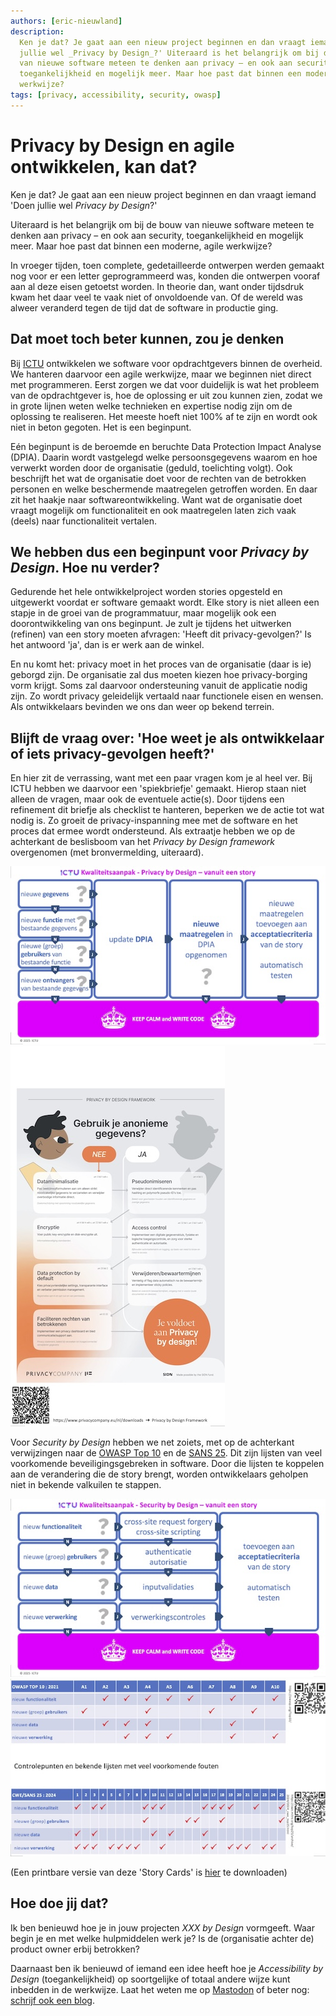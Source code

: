```yaml
---
authors: [eric-nieuwland]
description:
  Ken je dat? Je gaat aan een nieuw project beginnen en dan vraagt iemand 'Doen
  jullie wel _Privacy by Design_?' Uiteraard is het belangrijk om bij de bouw
  van nieuwe software meteen te denken aan privacy – en ook aan security,
  toegankelijkheid en mogelijk meer. Maar hoe past dat binnen een moderne, agile
  werkwijze?
tags: [privacy, accessibility, security, owasp]
---
```


# Privacy by Design en agile ontwikkelen, kan dat?

Ken je dat? Je gaat aan een nieuw project beginnen en dan vraagt iemand 'Doen
jullie wel _Privacy by Design_?'

Uiteraard is het belangrijk om bij de bouw van nieuwe software meteen te denken
aan privacy – en ook aan security, toegankelijkheid en mogelijk meer. Maar hoe
past dat binnen een moderne, agile werkwijze?

In vroeger tijden, toen complete, gedetailleerde ontwerpen werden gemaakt nog
voor er een letter geprogrammeerd was, konden die ontwerpen vooraf aan al deze
eisen getoetst worden. In theorie dan, want onder tijdsdruk kwam het daar veel
te vaak niet of onvoldoende van. Of de wereld was alweer veranderd tegen de tijd
dat de software in productie ging.

<!-- truncate -->

## Dat moet toch beter kunnen, zou je denken

Bij [ICTU] ontwikkelen we software voor opdrachtgevers binnen de overheid. We
hanteren daarvoor een agile werkwijze, maar we beginnen niet direct met
programmeren. Eerst zorgen we dat voor duidelijk is wat het probleem van de
opdrachtgever is, hoe de oplossing er uit zou kunnen zien, zodat we in grote
lijnen weten welke technieken en expertise nodig zijn om de oplossing te
realiseren. Het meeste hoeft niet 100% af te zijn en wordt ook niet in beton
gegoten. Het is een beginpunt.

Eén beginpunt is de beroemde en beruchte Data Protection Impact Analyse (DPIA).
Daarin wordt vastgelegd welke persoonsgegevens waarom en hoe verwerkt worden
door de organisatie (geduld, toelichting volgt). Ook beschrijft het wat de
organisatie doet voor de rechten van de betrokken personen en welke beschermende
maatregelen getroffen worden. En daar zit het haakje naar softwareontwikkeling.
Want wat de organisatie doet vraagt mogelijk om functionaliteit en ook
maatregelen laten zich vaak (deels) naar functionaliteit vertalen.

## We hebben dus een beginpunt voor _Privacy by Design_. Hoe nu verder?

Gedurende het hele ontwikkelproject worden stories opgesteld en uitgewerkt
voordat er software gemaakt wordt. Elke story is niet alleen een stapje in de
groei van de programmatuur, maar mogelijk ook een doorontwikkeling van ons
beginpunt. Je zult je tijdens het uitwerken (refinen) van een story moeten
afvragen: 'Heeft dit privacy-gevolgen?' Is het antwoord 'ja', dan is er werk aan
de winkel.

En nu komt het: privacy moet in het proces van de organisatie (daar is ie)
geborgd zijn. De organisatie zal dus moeten kiezen hoe privacy-borging vorm
krijgt. Soms zal daarvoor ondersteuning vanuit de applicatie nodig zijn. Zo
wordt privacy geleidelijk vertaald naar functionele eisen en wensen. Als
ontwikkelaars bevinden we ons dan weer op bekend terrein.

## Blijft de vraag over: 'Hoe weet je als ontwikkelaar of iets privacy-gevolgen heeft?'

En hier zit de verrassing, want met een paar vragen kom je al heel ver. Bij ICTU
hebben we daarvoor een 'spiekbriefje' gemaakt. Hierop staan niet alleen de
vragen, maar ook de eventuele actie(s). Door tijdens een refinement dit briefje
als checklist te hanteren, beperken we de actie tot wat nodig is. Zo groeit de
privacy-inspanning mee met de software en het proces dat ermee wordt
ondersteund. Als extraatje hebben we op de achterkant de beslisboom van het
_Privacy by Design framework_ overgenomen (met bronvermelding, uiteraard).

!["Story Card Privacy - voorkant"](./img/ictu-2025-storycard-privacy-front.jpg)
!["Story Card Privacy - achterkant"](./img/ictu-2025-storycard-privacy-back.jpg)

Voor _Security by Design_ hebben we net zoiets, met op de achterkant
verwijzingen naar de [OWASP Top 10] en de [SANS 25]. Dit zijn lijsten van veel
voorkomende beveiligingsgebreken in software. Door die lijsten te koppelen aan
de verandering die de story brengt, worden ontwikkelaars geholpen niet in
bekende valkuilen te stappen.

!["Story Card Security - voorkant"](./img/ictu-2025-storycard-security-front.jpg)
!["Story Card Security - achterkant"](./img/ictu-2025-storycard-security-back.jpg)

(Een printbare versie van deze 'Story Cards' is
[hier](./img/ictu-2025-storycards.pdf) te downloaden)

## Hoe doe jij dat?

Ik ben benieuwd hoe je in jouw projecten _XXX by Design_ vormgeeft. Waar begin
je en met welke hulpmiddelen werk je? Is de (organisatie achter de) product
owner erbij betrokken?

Daarnaast ben ik benieuwd of iemand een idee heeft hoe je _Accessibility by
Design_ (toegankelijkheid) op soortgelijke of totaal andere wijze kunt inbedden
in de werkwijze. Laat het weten me op [Mastodon](https://mastodon.nl/@e_r_nie)
of beter nog:
[schrijf ook een blog](https://developer.overheid.nl/contributing/gastblog-schrijven).

[ICTU]: (https://www.ictu.nl)
[OWASP Top 10]: (https://owasp.org/Top10/)
[SANS 25]: (https://cwe.mitre.org/top25/archive/2024/2024_cwe_top25.html)
